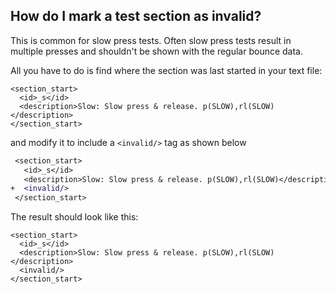 ## How do I mark a test section as invalid?
This is common for slow press tests. Often slow press tests result in multiple presses and shouldn't be shown with the regular bounce data.

All you have to do is find where the section was last started in your text file:

```
<section_start>
  <id>_s</id>
  <description>Slow: Slow press & release. p(SLOW),rl(SLOW)</description>
</section_start>
```

and modify it to include a `<invalid/>` tag as shown below

```diff
 <section_start>
   <id>_s</id>
   <description>Slow: Slow press & release. p(SLOW),rl(SLOW)</description>
+  <invalid/>
 </section_start>
```

The result should look like this:
```
<section_start>
  <id>_s</id>
  <description>Slow: Slow press & release. p(SLOW),rl(SLOW)</description>
  <invalid/>
</section_start>
```
